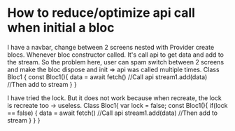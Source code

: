 
# How to reduce/optimize api call when initial a bloc

I have a navbar, change between 2 screens nested with Provider create blocs. Whenever bloc constructor called. It's call api to get data and add to the stream. So the problem here, user can spam switch between 2 screens and make the bloc dispose and init => api was called multiple times.
Class Bloc1 {
  const Bloc1(){
    data = await fetch() //Call api
    stream1.add(data) //Then add to stream
 }
}

I have tried the lock. But it does not work because when recreate, the lock is recreate too -> useless.
Class Bloc1{
 var lock = false;
 const Bloc1(){
   if(lock == false) {
     data = await fetch() //Call api
     stream1.add(data) //Then add to stream
   }
 }
}


        